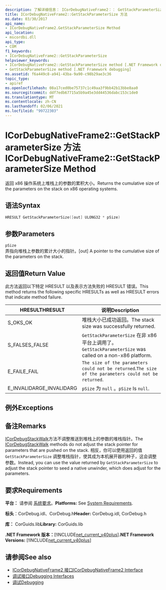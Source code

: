 ```yaml
---
description: 了解详细信息： ICorDebugNativeFrame2：： GetStackParameterSize 方法
title: ICorDebugNativeFrame2::GetStackParameterSize 方法
ms.date: 03/30/2017
api_name:
- ICorDebugNativeFrame2.GetStackParameterSize Method
api_location:
- mscordbi.dll
api_type:
- COM
f1_keywords:
- ICorDebugNativeFrame2::GetStackParameterSize
helpviewer_keywords:
- ICorDebugNativeFrame2::GetStackParameterSize method [.NET Framework debugging]
- GetStackParameterSize method [.NET Framework debugging]
ms.assetid: f6a449c8-a941-43ba-9a90-c98b29ae3c36
topic_type:
- apiref
ms.openlocfilehash: 08a17ced0be75737c1c49aa3f9bb42b13bbe8aa0
ms.sourcegitcommit: ddf7edb67715a5b9a45e3dd44536dabc153c1de0
ms.translationtype: MT
ms.contentlocale: zh-CN
ms.lasthandoff: 02/06/2021
ms.locfileid: "99722303"
---
```

# <a name="icordebugnativeframe2getstackparametersize-method"></a><span data-ttu-id="f1d29-103">ICorDebugNativeFrame2::GetStackParameterSize 方法</span><span class="sxs-lookup"><span data-stu-id="f1d29-103">ICorDebugNativeFrame2::GetStackParameterSize Method</span></span>

<span data-ttu-id="f1d29-104">返回 x86 操作系统上堆栈上的参数的累积大小。</span><span class="sxs-lookup"><span data-stu-id="f1d29-104">Returns the cumulative size of the parameters on the stack on x86 operating systems.</span></span>  
  
## <a name="syntax"></a><span data-ttu-id="f1d29-105">语法</span><span class="sxs-lookup"><span data-stu-id="f1d29-105">Syntax</span></span>  
  
```cpp  
HRESULT GetStackParameterSize([out] ULONG32 * pSize)  
```  
  
## <a name="parameters"></a><span data-ttu-id="f1d29-106">参数</span><span class="sxs-lookup"><span data-stu-id="f1d29-106">Parameters</span></span>  

 `pSize`  
 <span data-ttu-id="f1d29-107">弄指向堆栈上参数的累计大小的指针。</span><span class="sxs-lookup"><span data-stu-id="f1d29-107">[out] A pointer to the cumulative size of the parameters on the stack.</span></span>  
  
## <a name="return-value"></a><span data-ttu-id="f1d29-108">返回值</span><span class="sxs-lookup"><span data-stu-id="f1d29-108">Return Value</span></span>  

 <span data-ttu-id="f1d29-109">此方法返回以下特定 HRESULT 以及表示方法失败的 HRESULT 错误。</span><span class="sxs-lookup"><span data-stu-id="f1d29-109">This method returns the following specific HRESULTs as well as HRESULT errors that indicate method failure.</span></span>  
  
|<span data-ttu-id="f1d29-110">HRESULT</span><span class="sxs-lookup"><span data-stu-id="f1d29-110">HRESULT</span></span>|<span data-ttu-id="f1d29-111">说明</span><span class="sxs-lookup"><span data-stu-id="f1d29-111">Description</span></span>|  
|-------------|-----------------|  
|<span data-ttu-id="f1d29-112">S_OK</span><span class="sxs-lookup"><span data-stu-id="f1d29-112">S_OK</span></span>|<span data-ttu-id="f1d29-113">堆栈大小已成功返回。</span><span class="sxs-lookup"><span data-stu-id="f1d29-113">The stack size was successfully returned.</span></span>|  
|<span data-ttu-id="f1d29-114">S_FALSE</span><span class="sxs-lookup"><span data-stu-id="f1d29-114">S_FALSE</span></span>|<span data-ttu-id="f1d29-115">`GetStackParameterSize` 在非 x86 平台上调用了。</span><span class="sxs-lookup"><span data-stu-id="f1d29-115">`GetStackParameterSize` was called on a non-x86 platform.</span></span>|  
|<span data-ttu-id="f1d29-116">E_FAIL</span><span class="sxs-lookup"><span data-stu-id="f1d29-116">E_FAIL</span></span>|<span data-ttu-id="f1d29-117">`The size of the parameters could not be returned`.</span><span class="sxs-lookup"><span data-stu-id="f1d29-117">`The size of the parameters could not be returned`.</span></span>|  
|<span data-ttu-id="f1d29-118">E_INVALIDARG</span><span class="sxs-lookup"><span data-stu-id="f1d29-118">E_INVALIDARG</span></span>|<span data-ttu-id="f1d29-119">`pSize` 为 `null` 。</span><span class="sxs-lookup"><span data-stu-id="f1d29-119">`pSize` Is `null`.</span></span>|  
  
## <a name="exceptions"></a><span data-ttu-id="f1d29-120">例外</span><span class="sxs-lookup"><span data-stu-id="f1d29-120">Exceptions</span></span>  
  
## <a name="remarks"></a><span data-ttu-id="f1d29-121">备注</span><span class="sxs-lookup"><span data-stu-id="f1d29-121">Remarks</span></span>  

 <span data-ttu-id="f1d29-122">[ICorDebugStackWalk](icordebugstackwalk-interface.md)方法不调整推送到堆栈上的参数的堆栈指针。</span><span class="sxs-lookup"><span data-stu-id="f1d29-122">The [ICorDebugStackWalk](icordebugstackwalk-interface.md) methods do not adjust the stack pointer for parameters that are pushed on the stack.</span></span> <span data-ttu-id="f1d29-123">相反，你可以使用返回的值 `GetStackParameterSize` 调整堆栈指针，使其成为本机展开器的种子，这会调整参数。</span><span class="sxs-lookup"><span data-stu-id="f1d29-123">Instead, you can use the value returned by `GetStackParameterSize` to adjust the stack pointer to seed a native unwinder, which does adjust for the parameters.</span></span>  
  
## <a name="requirements"></a><span data-ttu-id="f1d29-124">要求</span><span class="sxs-lookup"><span data-stu-id="f1d29-124">Requirements</span></span>  

 <span data-ttu-id="f1d29-125">**平台：** 请参阅 [系统要求](../../get-started/system-requirements.md)。</span><span class="sxs-lookup"><span data-stu-id="f1d29-125">**Platforms:** See [System Requirements](../../get-started/system-requirements.md).</span></span>  
  
 <span data-ttu-id="f1d29-126">**标头**：CorDebug.idl、CorDebug.h</span><span class="sxs-lookup"><span data-stu-id="f1d29-126">**Header:** CorDebug.idl, CorDebug.h</span></span>  
  
 <span data-ttu-id="f1d29-127">**库：** CorGuids.lib</span><span class="sxs-lookup"><span data-stu-id="f1d29-127">**Library:** CorGuids.lib</span></span>  
  
 <span data-ttu-id="f1d29-128">**.NET Framework 版本：**[!INCLUDE[net_current_v40plus](../../../../includes/net-current-v40plus-md.md)]</span><span class="sxs-lookup"><span data-stu-id="f1d29-128">**.NET Framework Versions:** [!INCLUDE[net_current_v40plus](../../../../includes/net-current-v40plus-md.md)]</span></span>  
  
## <a name="see-also"></a><span data-ttu-id="f1d29-129">请参阅</span><span class="sxs-lookup"><span data-stu-id="f1d29-129">See also</span></span>

- [<span data-ttu-id="f1d29-130">ICorDebugNativeFrame2 接口</span><span class="sxs-lookup"><span data-stu-id="f1d29-130">ICorDebugNativeFrame2 Interface</span></span>](icordebugnativeframe2-interface.md)
- [<span data-ttu-id="f1d29-131">调试接口</span><span class="sxs-lookup"><span data-stu-id="f1d29-131">Debugging Interfaces</span></span>](debugging-interfaces.md)
- [<span data-ttu-id="f1d29-132">调试</span><span class="sxs-lookup"><span data-stu-id="f1d29-132">Debugging</span></span>](index.md)
